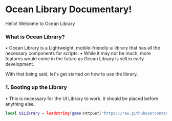 # Ocean Library Documentary!
Hello! Welcome to Ocean Library

### What is Ocean Library?
• Ocean Library is a Lightweight, mobile-friendly ui library that has all the necessary components for scripts.
• While it may not be much, more features would come in the future as Ocean Library is still in early development.

With that being said, let's get started on how to use the library.

### 1. Booting up the Library
• This is necessary for the UI Library to work. It should be placed before anything else.

```lua
local UILibrary = loadstring(game:HttpGet("https://raw.githubusercontent.com/screengui/oceanlib/refs/heads/main/Library.lua",true))()
```
